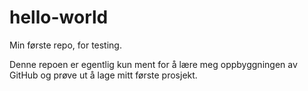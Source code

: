 # hello-world
Min første repo, for testing.

Denne repoen er egentlig kun ment for å lære meg oppbyggningen av GitHub og prøve ut å lage mitt første prosjekt.

